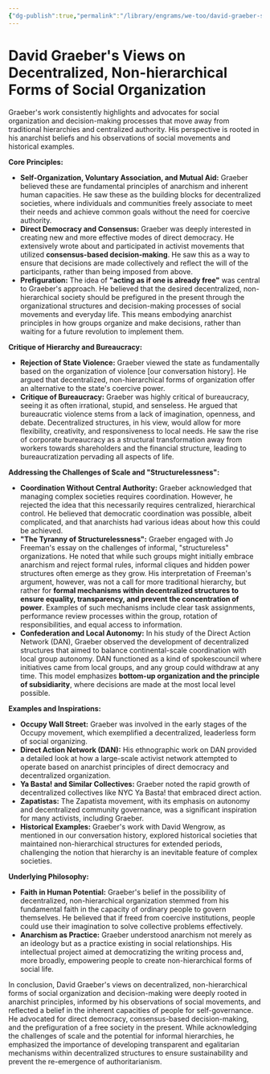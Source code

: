 ```yaml
---
{"dg-publish":true,"permalink":"/library/engrams/we-too/david-graeber-s-views-on-decentralized-non-hierarchical-forms-of-social-organization/","tags":["DC/Apocalypse"]}
---
```


# David Graeber's Views on Decentralized, Non-hierarchical Forms of Social Organization

Graeber's work consistently highlights and advocates for social organization and decision-making processes that move away from traditional hierarchies and centralized authority. His perspective is rooted in his anarchist beliefs and his observations of social movements and historical examples.

**Core Principles:**

- **Self-Organization, Voluntary Association, and Mutual Aid:** Graeber believed these are fundamental principles of anarchism and inherent human capacities. He saw these as the building blocks for decentralized societies, where individuals and communities freely associate to meet their needs and achieve common goals without the need for coercive authority.
- **Direct Democracy and Consensus:** Graeber was deeply interested in creating new and more effective modes of direct democracy. He extensively wrote about and participated in activist movements that utilized **consensus-based decision-making**. He saw this as a way to ensure that decisions are made collectively and reflect the will of the participants, rather than being imposed from above.
- **Prefiguration:** The idea of **"acting as if one is already free"** was central to Graeber's approach. He believed that the desired decentralized, non-hierarchical society should be prefigured in the present through the organizational structures and decision-making processes of social movements and everyday life. This means embodying anarchist principles in how groups organize and make decisions, rather than waiting for a future revolution to implement them.

**Critique of Hierarchy and Bureaucracy:**

- **Rejection of State Violence:** Graeber viewed the state as fundamentally based on the organization of violence [our conversation history]. He argued that decentralized, non-hierarchical forms of organization offer an alternative to the state's coercive power.
- **Critique of Bureaucracy:** Graeber was highly critical of bureaucracy, seeing it as often irrational, stupid, and senseless. He argued that bureaucratic violence stems from a lack of imagination, openness, and debate. Decentralized structures, in his view, would allow for more flexibility, creativity, and responsiveness to local needs. He saw the rise of corporate bureaucracy as a structural transformation away from workers towards shareholders and the financial structure, leading to bureaucratization pervading all aspects of life.

**Addressing the Challenges of Scale and "Structurelessness":**

- **Coordination Without Central Authority:** Graeber acknowledged that managing complex societies requires coordination. However, he rejected the idea that this necessarily requires centralized, hierarchical control. He believed that democratic coordination was possible, albeit complicated, and that anarchists had various ideas about how this could be achieved.
- **"The Tyranny of Structurelessness":** Graeber engaged with Jo Freeman's essay on the challenges of informal, "structureless" organizations. He noted that while such groups might initially embrace anarchism and reject formal rules, informal cliques and hidden power structures often emerge as they grow. His interpretation of Freeman's argument, however, was not a call for more traditional hierarchy, but rather for **formal mechanisms within decentralized structures to ensure equality, transparency, and prevent the concentration of power**. Examples of such mechanisms include clear task assignments, performance review processes within the group, rotation of responsibilities, and equal access to information.
- **Confederation and Local Autonomy:** In his study of the Direct Action Network (DAN), Graeber observed the development of decentralized structures that aimed to balance continental-scale coordination with local group autonomy. DAN functioned as a kind of spokescouncil where initiatives came from local groups, and any group could withdraw at any time. This model emphasizes **bottom-up organization and the principle of subsidiarity**, where decisions are made at the most local level possible.

**Examples and Inspirations:**

- **Occupy Wall Street:** Graeber was involved in the early stages of the Occupy movement, which exemplified a decentralized, leaderless form of social organizing.
- **Direct Action Network (DAN):** His ethnographic work on DAN provided a detailed look at how a large-scale activist network attempted to operate based on anarchist principles of direct democracy and decentralized organization.
- **Ya Basta! and Similar Collectives:** Graeber noted the rapid growth of decentralized collectives like NYC Ya Basta! that embraced direct action.
- **Zapatistas:** The Zapatista movement, with its emphasis on autonomy and decentralized community governance, was a significant inspiration for many activists, including Graeber.
- **Historical Examples:** Graeber's work with David Wengrow, as mentioned in our conversation history, explored historical societies that maintained non-hierarchical structures for extended periods, challenging the notion that hierarchy is an inevitable feature of complex societies.

**Underlying Philosophy:**

- **Faith in Human Potential:** Graeber's belief in the possibility of decentralized, non-hierarchical organization stemmed from his fundamental faith in the capacity of ordinary people to govern themselves. He believed that if freed from coercive institutions, people could use their imagination to solve collective problems effectively.
- **Anarchism as Practice:** Graeber understood anarchism not merely as an ideology but as a practice existing in social relationships. His intellectual project aimed at democratizing the writing process and, more broadly, empowering people to create non-hierarchical forms of social life.

In conclusion, David Graeber's views on decentralized, non-hierarchical forms of social organization and decision-making were deeply rooted in anarchist principles, informed by his observations of social movements, and reflected a belief in the inherent capacities of people for self-governance. He advocated for direct democracy, consensus-based decision-making, and the prefiguration of a free society in the present. While acknowledging the challenges of scale and the potential for informal hierarchies, he emphasized the importance of developing transparent and egalitarian mechanisms within decentralized structures to ensure sustainability and prevent the re-emergence of authoritarianism.
